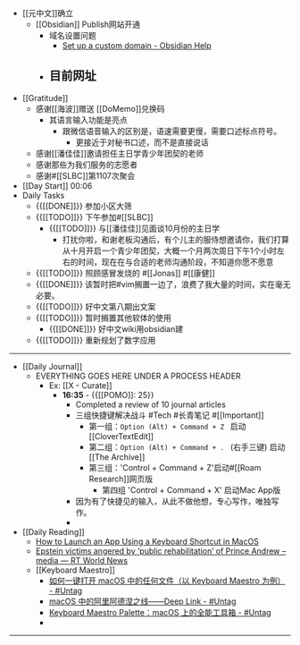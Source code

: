 - [[元中文]]确立
    - [[Obsidian]] Publish网站开通
        - 域名设置问题
            - [Set up a custom domain - Obsidian Help](https://help.obsidian.md/Obsidian+Publish/Set+up+a+custom+domain#:~:text=In%20ribbon%2C%20to%20the%20left,to%20your%20domain%20or%20subdomain.)
        - 目前网址
            - 
- [[Gratitude]]
    - 感谢[[海波]]赠送 [[DoMemo]]兑换码
        - 其语言输入功能是亮点
            - 跟微信语音输入的区别是，语速需要更慢，需要口述标点符号。
                - 更接近于对秘书口述，而不是直接说话
    - 感谢[[潘佳佳]]邀请担任主日学青少年团契的老师
    - 感谢那些为我们服务的志愿者
    - 感谢#[[SLBC]]第1107次聚会
- [[Day Start]] 00:06
- Daily Tasks
    - {{[[DONE]]}} 参加小区大筛
    - {{[[TODO]]}} 下午参加#[[SLBC]]
        - {{[[TODO]]}} 与[[潘佳佳]]见面谈10月份的主日学
            - 打扰你啦，和谢老板沟通后，有个儿主的服侍想邀请你，我们打算从十月开启一个青少年团契，大概一个月两次周日下午1个小时左右的时间，现在在与合适的老师沟通阶段，不知道你愿不愿意
    - {{[[TODO]]}} 照顾感冒发烧的 #[[Jonas]] #[[康健]]
    - {{[[DONE]]}} 该暂时把#vim搁置一边了，浪费了我大量的时间，实在毫无必要。
    - {{[[TODO]]}} 好中文第八期出文案
    - {{[[TODO]]}} 暂时搁置其他软体的使用
        - {{[[DONE]]}} 好中文wiki用obsidian建
    - {{[[TODO]]}} 重新规划了数字应用
- ---
- [[Daily Journal]] 
    - EVERYTHING GOES HERE UNDER A PROCESS HEADER
        - Ex: [[X - Curate]]
            - **16:35** - {{[[POMO]]: 25}}
                -  Completed a review of 10 journal articles
                - 三组快捷键解决战斗 #Tech #长青笔记 #[[Important]]
                    - 第一组：`Option (Alt) + Command + Z ` 启动 [[CloverTextEdit]]
                    - 第二组：`Option (Alt) + Command + . ` (右手三键) 启动 [[The Archive]]
                    - 第三组：'Control + Command + Z'启动#[[Roam Research]]网页版
                        - 第四组 'Control + Command + X' 启动Mac App版
                - 因为有了快捷见的输入，从此不做他想，专心写作，唯独写作。
                - 
- [[Daily Reading]]
    - [How to Launch an App Using a Keyboard Shortcut in MacOS](https://www.computerhope.com/issues/ch002051.htm)
    - [Epstein victims angered by ‘public rehabilitation’ of Prince Andrew – media — RT World News](https://www.rt.com/news/563006-prince-andrew-epstein-victims/)
    - [[Keyboard Maestro]]
        - [如何一键打开 macOS 中的任何文件（以 Keyboard Maestro 为例） - #Untag](https://utgd.net/article/4988)
        - [macOS 中的阿里阿德涅之线——Deep Link - #Untag](https://utgd.net/article/4972)
        - [Keyboard Maestro Palette：macOS 上的全能工具箱 - #Untag](https://utgd.net/article/6915)
        - 
- ---
